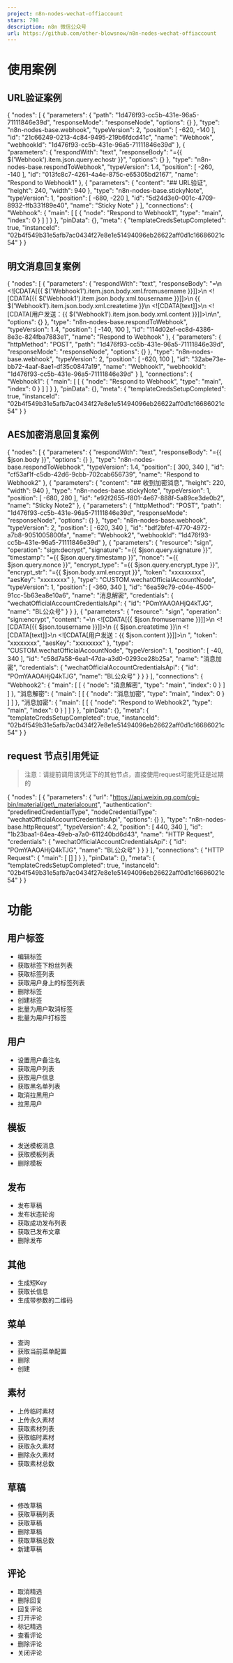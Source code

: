 ```yaml
---
project: n8n-nodes-wechat-offiaccount
stars: 798
description: n8n 微信公众号
url: https://github.com/other-blowsnow/n8n-nodes-wechat-offiaccount
---
```


使用案例
====

URL验证案例
-------

{
  "nodes": \[
    {
      "parameters": {
        "path": "1d476f93-cc5b-431e-96a5-71111846e39d",
        "responseMode": "responseNode",
        "options": {}
      },
      "type": "n8n-nodes-base.webhook",
      "typeVersion": 2,
      "position": \[
        \-620,
        \-140
      \],
      "id": "21c66249-0213-4c84-9495-219b6fdcd41c",
      "name": "Webhook",
      "webhookId": "1d476f93-cc5b-431e-96a5-71111846e39d"
    },
    {
      "parameters": {
        "respondWith": "text",
        "responseBody": "\={{ $('Webhook').item.json.query.echostr }}",
        "options": {}
      },
      "type": "n8n-nodes-base.respondToWebhook",
      "typeVersion": 1.4,
      "position": \[
        \-260,
        \-140
      \],
      "id": "013fc8c7-4261-4a4e-875c-e65305bd2167",
      "name": "Respond to Webhook1"
    },
    {
      "parameters": {
        "content": "\## URL验证",
        "height": 240,
        "width": 940
      },
      "type": "n8n-nodes-base.stickyNote",
      "typeVersion": 1,
      "position": \[
        \-680,
        \-220
      \],
      "id": "5d24d3e0-001c-4709-8932-ffb331f89e40",
      "name": "Sticky Note"
    }
  \],
  "connections": {
    "Webhook": {
      "main": \[
        \[
          {
            "node": "Respond to Webhook1",
            "type": "main",
            "index": 0
          }
        \]
      \]
    }
  },
  "pinData": {},
  "meta": {
    "templateCredsSetupCompleted": true,
    "instanceId": "02b4f549b31e5afb7ac0434f27e8e1e51494096eb26622aff0d1c16686021c54"
  }
}

明文消息回复案例
--------

{
  "nodes": \[
    {
      "parameters": {
        "respondWith": "text",
        "responseBody": "\=<xml>\\n  <ToUserName><!\[CDATA\[{{ $('Webhook1').item.json.body.xml.fromusername }}\]\]></ToUserName>\\n  <FromUserName><!\[CDATA\[{{ $('Webhook1').item.json.body.xml.tousername }}\]\]></FromUserName>\\n  <CreateTime>{{ $('Webhook1').item.json.body.xml.createtime }}</CreateTime>\\n  <MsgType><!\[CDATA\[text\]\]></MsgType>\\n  <Content><!\[CDATA\[用户发送：{{ $('Webhook1').item.json.body.xml.content }}\]\]></Content>\\n</xml>\\n",
        "options": {}
      },
      "type": "n8n-nodes-base.respondToWebhook",
      "typeVersion": 1.4,
      "position": \[
        \-140,
        100
      \],
      "id": "114d02ef-ec8d-4386-8e3c-824fba7883e1",
      "name": "Respond to Webhook"
    },
    {
      "parameters": {
        "httpMethod": "POST",
        "path": "1d476f93-cc5b-431e-96a5-71111846e39d",
        "responseMode": "responseNode",
        "options": {}
      },
      "type": "n8n-nodes-base.webhook",
      "typeVersion": 2,
      "position": \[
        \-620,
        100
      \],
      "id": "32abe73e-bb72-4aaf-8ae1-df35c0847a19",
      "name": "Webhook1",
      "webhookId": "1d476f93-cc5b-431e-96a5-71111846e39d"
    }
  \],
  "connections": {
    "Webhook1": {
      "main": \[
        \[
          {
            "node": "Respond to Webhook",
            "type": "main",
            "index": 0
          }
        \]
      \]
    }
  },
  "pinData": {},
  "meta": {
    "templateCredsSetupCompleted": true,
    "instanceId": "02b4f549b31e5afb7ac0434f27e8e1e51494096eb26622aff0d1c16686021c54"
  }
}

AES加密消息回复案例
-----------

{
  "nodes": \[
    {
      "parameters": {
        "respondWith": "text",
        "responseBody": "\={{ $json.body }}",
        "options": {}
      },
      "type": "n8n-nodes-base.respondToWebhook",
      "typeVersion": 1.4,
      "position": \[
        300,
        340
      \],
      "id": "cf53af1f-c5db-42d6-9cbb-702cab656739",
      "name": "Respond to Webhook2"
    },
    {
      "parameters": {
        "content": "\## 收到加密消息",
        "height": 220,
        "width": 940
      },
      "type": "n8n-nodes-base.stickyNote",
      "typeVersion": 1,
      "position": \[
        \-680,
        280
      \],
      "id": "e92f2655-f801-4e67-888f-5a89ce3de0b2",
      "name": "Sticky Note2"
    },
    {
      "parameters": {
        "httpMethod": "POST",
        "path": "1d476f93-cc5b-431e-96a5-71111846e39d",
        "responseMode": "responseNode",
        "options": {}
      },
      "type": "n8n-nodes-base.webhook",
      "typeVersion": 2,
      "position": \[
        \-620,
        340
      \],
      "id": "bdf2bfef-4770-4972-a7b8-9051005800fa",
      "name": "Webhook2",
      "webhookId": "1d476f93-cc5b-431e-96a5-71111846e39d"
    },
    {
      "parameters": {
        "resource": "sign",
        "operation": "sign:decrypt",
        "signature": "\={{ $json.query.signature }}",
        "timestamp": "\={{ $json.query.timestamp }}",
        "nonce": "\={{ $json.query.nonce }}",
        "encrypt\_type": "\={{ $json.query.encrypt\_type }}",
        "encrypt\_str": "\={{ $json.body.xml.encrypt }}",
        "token": "xxxxxxxxx",
        "aesKey": "xxxxxxxx"
      },
      "type": "CUSTOM.wechatOfficialAccountNode",
      "typeVersion": 1,
      "position": \[
        \-360,
        340
      \],
      "id": "6ea59c79-c04e-4500-91cc-5b63ea8e10a6",
      "name": "消息解密",
      "credentials": {
        "wechatOfficialAccountCredentialsApi": {
          "id": "POmYAAOAHjQ4kTJG",
          "name": "BL公众号"
        }
      }
    },
    {
      "parameters": {
        "resource": "sign",
        "operation": "sign:encrypt",
        "content": "\=<xml>\\n  <ToUserName><!\[CDATA\[{{ $json.fromusername }}\]\]></ToUserName>\\n  <FromUserName><!\[CDATA\[{{ $json.tousername }}\]\]></FromUserName>\\n  <CreateTime>{{ $json.createtime }}</CreateTime>\\n  <MsgType><!\[CDATA\[text\]\]></MsgType>\\n  <Content><!\[CDATA\[用户发送：{{ $json.content }}\]\]></Content>\\n</xml> ",
        "token": "xxxxxxxx",
        "aesKey": "xxxxxxxx"
      },
      "type": "CUSTOM.wechatOfficialAccountNode",
      "typeVersion": 1,
      "position": \[
        \-40,
        340
      \],
      "id": "c58d7a58-6ea1-47da-a3d0-0293ce28b25a",
      "name": "消息加密",
      "credentials": {
        "wechatOfficialAccountCredentialsApi": {
          "id": "POmYAAOAHjQ4kTJG",
          "name": "BL公众号"
        }
      }
    }
  \],
  "connections": {
    "Webhook2": {
      "main": \[
        \[
          {
            "node": "消息解密",
            "type": "main",
            "index": 0
          }
        \]
      \]
    },
    "消息解密": {
      "main": \[
        \[
          {
            "node": "消息加密",
            "type": "main",
            "index": 0
          }
        \]
      \]
    },
    "消息加密": {
      "main": \[
        \[
          {
            "node": "Respond to Webhook2",
            "type": "main",
            "index": 0
          }
        \]
      \]
    }
  },
  "pinData": {},
  "meta": {
    "templateCredsSetupCompleted": true,
    "instanceId": "02b4f549b31e5afb7ac0434f27e8e1e51494096eb26622aff0d1c16686021c54"
  }
}

request 节点引用凭证
--------------

> 注意：请提前调用该凭证下的其他节点，直接使用request可能凭证是过期的

{
  "nodes": \[
    {
      "parameters": {
        "url": "https://api.weixin.qq.com/cgi-bin/material/get\_materialcount",
        "authentication": "predefinedCredentialType",
        "nodeCredentialType": "wechatOfficialAccountCredentialsApi",
        "options": {}
      },
      "type": "n8n-nodes-base.httpRequest",
      "typeVersion": 4.2,
      "position": \[
        440,
        340
      \],
      "id": "1b23baa1-64ea-49eb-a7a0-611240bd6d43",
      "name": "HTTP Request",
      "credentials": {
        "wechatOfficialAccountCredentialsApi": {
          "id": "POmYAAOAHjQ4kTJG",
          "name": "BL公众号"
        }
      }
    }
  \],
  "connections": {
    "HTTP Request": {
      "main": \[
        \[\]
      \]
    }
  },
  "pinData": {},
  "meta": {
    "templateCredsSetupCompleted": true,
    "instanceId": "02b4f549b31e5afb7ac0434f27e8e1e51494096eb26622aff0d1c16686021c54"
  }
}

功能
==

用户标签
----

-   编辑标签
-   获取标签下粉丝列表
-   获取标签列表
-   获取用户身上的标签列表
-   删除标签
-   创建标签
-   批量为用户取消标签
-   批量为用户打标签

用户
--

-   设置用户备注名
-   获取用户列表
-   获取用户信息
-   获取黑名单列表
-   取消拉黑用户
-   拉黑用户

模板
--

-   发送模板消息
-   获取模板列表
-   删除模板

发布
--

-   发布草稿
-   发布状态轮询
-   获取成功发布列表
-   获取已发布文章
-   删除发布

其他
--

-   生成短Key
-   获取长信息
-   生成带参数的二维码

菜单
--

-   查询
-   获取当前菜单配置
-   删除
-   创建

素材
--

-   上传临时素材
-   上传永久素材
-   获取素材列表
-   获取临时素材
-   获取永久素材
-   删除永久素材
-   获取素材总数

草稿
--

-   修改草稿
-   获取草稿列表
-   获取草稿
-   删除草稿
-   获取草稿总数
-   新建草稿

评论
--

-   取消精选
-   删除回复
-   回复评论
-   打开评论
-   标记精选
-   查看评论
-   删除评论
-   关闭评论
